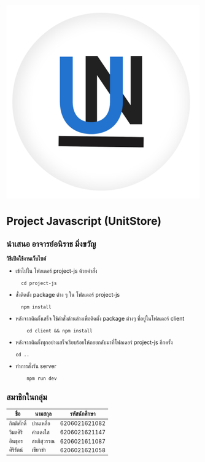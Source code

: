 ![image](project-js/client/public/icon.png)
# Project Javascript (UnitStore)
## นำเสนอ อาจารย์อนิราช มิ่งขวัญ



**วิธีเปิดใช้งานเว็บไซต์**
- เข้าไปใน โฟลเดอร์ project-js ด้วยคำสั่ง
  ```
    cd project-js
  ```
- สั่งติดตั้ง package ต่าง ๆ ใน โฟลเดอร์ project-js
  ```
    npm install
  ```
- หลังจากติดตั้งเสร็จ ใช้คำสั่งด้านล่างเพื่อติดตั้ง package ต่างๆ ที่อยู่ในโฟลเดอร์ client
    ```
        cd client && npm install
    ```
- หลังจากติดตั้งทุกอย่างเสร็จเรียบร้อยให้ถอยกลับมาที่โฟลเดอร์ project-js อีกครั้ง
    ```
    cd ..
    ```
- ทำการสั่งรัน server 
    ```
        npm run dev
    ```

## สมาชิกในกลุ่ม
|   ชื่อ  |   นามสกุล  |   รหัสนักศึกษา   |
|-------|-----------|---------------|
|กิตติศักดิ์|ปานเหลือ|6206021621082|
|วิมลศิริ|คำแดงใส|6206021621147|
|อินธุอร |สนธิสุวรรณ| 6206021611087|
|ศิริรัตน์ |เขียวขำ |6206021621058|

